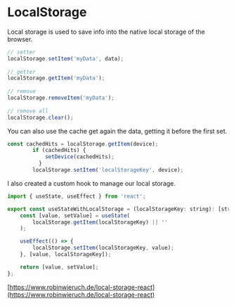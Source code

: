 # LocalStorage

Local storage is used to save info into the native local storage of the browser.

```javascript
// setter
localStorage.setItem('myData', data);
 
// getter
localStorage.getItem('myData');
 
// remove
localStorage.removeItem('myData');
 
// remove all
localStorage.clear();
```

You can also use the cache get again the data, getting it before the first set.

```javascript
const cachedHits = localStorage.getItem(device);
        if (cachedHits) {
            setDevice(cachedHits);
          }
        localStorage.setItem('localStorageKey', device);
```

I also created a custom hook to manage our local storage.

```javascript
import { useState, useEffect } from 'react';

export const useStateWithLocalStorage = (localStorageKey: string): [string, (state: string) => void] => {
    const [value, setValue] = useState(
        localStorage.getItem(localStorageKey) || ''
    );

    useEffect(() => {
        localStorage.setItem(localStorageKey, value);
    }, [value, localStorageKey]);

    return [value, setValue];
};
```

[https://www.robinwieruch.de/local-storage-react](https://www.robinwieruch.de/local-storage-react)

